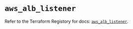 # `aws_alb_listener`

Refer to the Terraform Registory for docs: [`aws_alb_listener`](https://registry.terraform.io/providers/hashicorp/aws/5.23.1/docs/resources/alb_listener).

